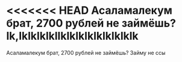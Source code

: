 <<<<<<< HEAD
Асаламалекум брат, 2700 рублей не займёшь?lk,lklklklkllklklklklklklklklk
=======
Асаламалекум брат, 2700 рублей не займёшь? Займу не ссы